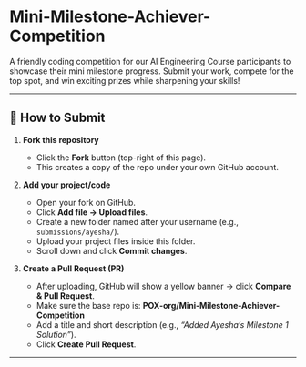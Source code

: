 # Mini-Milestone-Achiever-Competition

A friendly coding competition for our AI Engineering Course participants to showcase their mini milestone progress. Submit your work, compete for the top spot, and win exciting prizes while sharpening your skills!

---

## 📌 How to Submit

1. **Fork this repository**  
   - Click the **Fork** button (top-right of this page).  
   - This creates a copy of the repo under your own GitHub account.

2. **Add your project/code**  
   - Open your fork on GitHub.  
   - Click **Add file → Upload files**.  
   - Create a new folder named after your username (e.g., `submissions/ayesha/`).  
   - Upload your project files inside this folder.  
   - Scroll down and click **Commit changes**.

3. **Create a Pull Request (PR)**  
   - After uploading, GitHub will show a yellow banner → click **Compare & Pull Request**.  
   - Make sure the base repo is: **POX-org/Mini-Milestone-Achiever-Competition**  
   - Add a title and short description (e.g., *“Added Ayesha’s Milestone 1 Solution”*).  
   - Click **Create Pull Request**.

---

